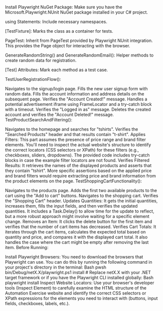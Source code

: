Install Playwright NuGet Package:
Make sure you have the Microsoft.Playwright.NUnit NuGet package installed in your C# project.

using Statements: Include necessary namespaces.

[TestFixture]: Marks the class as a container for tests.

PageTest: Inherit from PageTest provided by Playwright NUnit integration. This provides the Page object for interacting with the browser.

GenerateRandomString() and GenerateRandomEmail(): Helper methods to create random data for registration.

[Test] Attributes: Mark each method as a test case.

TestUserRegistrationFlow():

Navigates to the signup/login page.
Fills the new user signup form with random data.
Fills the account information and address details on the subsequent page.
Verifies the "Account Created!" message.
Handles a potential advertisement iframe using FrameLocator and a try-catch block with a timeout.
Verifies the "Logged in as" message.
Deletes the created account and verifies the "Account Deleted!" message.
TestProductSearchAndFiltering():

Navigates to the homepage and searches for "tshirts".
Verifies the "Searched Products" header and that results contain "t-shirt".
Applies Filters: This part assumes the presence of price range and brand filter elements. You'll need to inspect the actual website's structure to identify the correct locators (CSS selectors or XPath) for these filters (e.g., checkboxes, sliders, dropdowns). The provided code includes try-catch blocks in case the example filter locators are not found.
Verifies Filtered Results: It retrieves the names of the displayed products and asserts that they contain "tshirt". More specific assertions based on the applied price and brand filters would require extracting price and brand information from the product elements on the page.
TestShoppingCartFunctionality():

Navigates to the products page.
Adds the first two available products to the cart using the "Add to cart" buttons.
Navigates to the shopping cart.
Verifies the "Shopping Cart" header.
Updates Quantities: It gets the initial quantities, increases them, fills the input fields, and then verifies the updated quantities. It includes a Task.Delay() to allow time for the update to reflect, but a more robust approach might involve waiting for a specific element change.
Removes an Item: It clicks the delete button for the first item and verifies that the number of cart items has decreased.
Verifies Cart Totals: It iterates through the cart items, calculates the expected total based on quantity and price, and compares it with the displayed cart total. It also handles the case where the cart might be empty after removing the last item.
Before Running:

Install Playwright Browsers: You need to download the browsers that Playwright can use. You can do this by running the following command in your project's directory in the terminal:
Bash
pwsh bin/Debug/netX.X/playwright.ps1 install  # Replace netX.X with your .NET target framework
or if you have the Playwright CLI installed globally:
Bash
playwright install
Inspect Website Locators: Use your browser's developer tools (Inspect Element) to carefully examine the HTML structure of the Automation Exercise website and identify the correct CSS selectors or XPath expressions for the elements you need to interact with (buttons, input fields, checkboxes, labels, etc.). 

